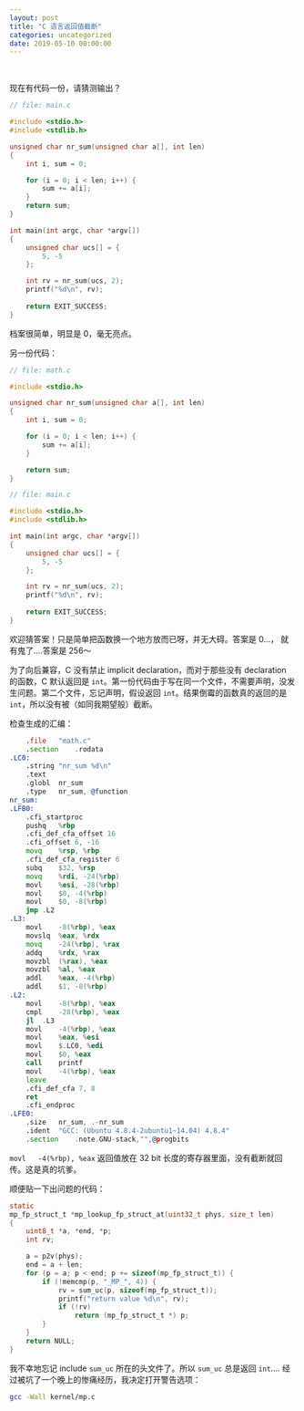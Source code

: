 ```yaml
---
layout: post
title: "C 语言返回值截断"
categories: uncategorized
date: 2019-05-10 00:00:00
---
```


﻿

现在有代码一份，请猜测输出？
```C
// file: main.c

#include <stdio.h>
#include <stdlib.h>

unsigned char nr_sum(unsigned char a[], int len)
{
	int i, sum = 0;

	for (i = 0; i < len; i++) {
		sum += a[i];
	}
	return sum;
}

int main(int argc, char *argv[])
{
	unsigned char ucs[] = {
		5, -5
	};

	int rv = nr_sum(ucs, 2);
	printf("%d\n", rv);
	
	return EXIT_SUCCESS;
}
```
档案很简单，明显是 0，毫无亮点。

另一份代码：
```c
// file: math.c

#include <stdio.h>

unsigned char nr_sum(unsigned char a[], int len)
{
	int i, sum = 0;

	for (i = 0; i < len; i++) {
		sum += a[i];
	}

	return sum;
}
```
```c
// file: main.c

#include <stdio.h>
#include <stdlib.h>

int main(int argc, char *argv[])
{
	unsigned char ucs[] = {
		5, -5
	};

	int rv = nr_sum(ucs, 2);
	printf("%d\n", rv);
	
	return EXIT_SUCCESS;
}
```
欢迎猜答案！只是简单把函数换一个地方放而已呀，并无大碍。答案是 0...， 就有鬼了....答案是 256～

为了向后兼容，C 没有禁止 implicit declaration，而对于那些没有 declaration 的函数，C 默认返回是 `int`。第一份代码由于写在同一个文件，不需要声明，没发生问题。第二个文件，忘记声明，假设返回 `int`。结果倒霉的函数真的返回的是 `int`，所以没有被（如同我期望般）截断。

检查生成的汇编：
```asm
	.file	"math.c"
	.section	.rodata
.LC0:
	.string	"nr_sum %d\n"
	.text
	.globl	nr_sum
	.type	nr_sum, @function
nr_sum:
.LFB0:
	.cfi_startproc
	pushq	%rbp
	.cfi_def_cfa_offset 16
	.cfi_offset 6, -16
	movq	%rsp, %rbp
	.cfi_def_cfa_register 6
	subq	$32, %rsp
	movq	%rdi, -24(%rbp)
	movl	%esi, -28(%rbp)
	movl	$0, -4(%rbp)
	movl	$0, -8(%rbp)
	jmp	.L2
.L3:
	movl	-8(%rbp), %eax
	movslq	%eax, %rdx
	movq	-24(%rbp), %rax
	addq	%rdx, %rax
	movzbl	(%rax), %eax
	movzbl	%al, %eax
	addl	%eax, -4(%rbp)
	addl	$1, -8(%rbp)
.L2:
	movl	-8(%rbp), %eax
	cmpl	-28(%rbp), %eax
	jl	.L3
	movl	-4(%rbp), %eax
	movl	%eax, %esi
	movl	$.LC0, %edi
	movl	$0, %eax
	call	printf
	movl	-4(%rbp), %eax
	leave
	.cfi_def_cfa 7, 8
	ret
	.cfi_endproc
.LFE0:
	.size	nr_sum, .-nr_sum
	.ident	"GCC: (Ubuntu 4.8.4-2ubuntu1~14.04) 4.8.4"
	.section	.note.GNU-stack,"",@progbits
```
`movl	-4(%rbp), %eax` 返回值放在 32 bit 长度的寄存器里面，没有截断就回传。这是真的坑爹。

顺便贴一下出问题的代码：
```c
static
mp_fp_struct_t *mp_lookup_fp_struct_at(uint32_t phys, size_t len)
{
	uint8_t *a, *end, *p;
	int rv;

	a = p2v(phys);
	end = a + len;
	for (p = a; p < end; p += sizeof(mp_fp_struct_t)) {
		if (!memcmp(p, "_MP_", 4)) {
			rv = sum_uc(p, sizeof(mp_fp_struct_t));
			printf("return value %d\n", rv);
			if (!rv)
				return (mp_fp_struct_t *) p;
		}
	}
	return NULL;
}
```
我不幸地忘记 include `sum_uc` 所在的头文件了。所以 `sum_uc` 总是返回 `int`.... 经过被坑了一个晚上的惨痛经历，我决定打开警告选项：
```bash
gcc -Wall kernel/mp.c
```
